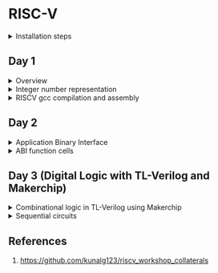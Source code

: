 # RISC-V

<details>
<summary>Installation steps</summary>
Below are the steps and commands to install risc-v toolchain

```bash
git clone https://github.com/kunalg123/riscv_workshop_collaterals.git
cd riscv_workshop_collaterals
chmod 755 run.sh
./run.sh
```
Once the cloning is done and if there is not any error then set the PATH variable in 
.bashrc file using below commands

```
gedit .bashrc
export PATH="/home/user/riscv_toolchain/riscv64-unknown-elf-gcc-8.3.0-2019.08.0-x86_64-linux-ubuntu14/bin:$PATH" #Instead of user replace it with your user name
```
Now try the "riscv64-unknown-elf-gcc" command and if there is any error shows below 
is how to debug: If you are getting the error about "iverilog" then use below commands

```
sudo apt-get install libboost-regex-dev
git clone https://github.com/steveicarus/iverilog.git
cd iverilog/
git checkout --track -b v10-branch origin/v10-branch
git pull 
chmod 777 autoconf.sh 
./autoconf.sh 
./configure 
make
sudo make install 
```

If you are getting the error about "riscv-pk" then use below commands

```
sudo apt-get install libboost-regex-dev
git clone https://github.com/riscv/riscv-pk.git
cd riscv-pk/
mkdir build
cd build/
../configure --prefix=$pwd/riscv_toolchain/riscv64-unknown-elf-gcc-8.3.0-2019.08.0-x86_64-linux-ubuntu14 --host=riscv64-unknown-elf
make
sudo make install
```

If there is error showing that "Spike-command is not found" when running the spike, Try running run.sh again , it will be resolved.  

Don't forget to add PATH in .bashrc and source the .bashrc file  
  
Acknowledgement : Bhargav D V , Alwin Shaju, Emil Jayanth Lal, Kanish R, Divyam Satle : Colleauges(IIIT-B)
</details>

## Day 1

<details>
<summary>Overview  
</summary>RISC-V is an open-source instruction set architecture (ISA) used for the development of custom processors targeting a variety of end applications. The flow
of this architecture from application software or apps to the hardware and there is
system software block which consists of os, compiler and assembler and the flow is as follows: Os which handle IO operations, allocate memory and low level synthesis functions.
Compiler converts c,c++, java to instructions and then assembler converts this instructions
into the binary data which hardware can understand. Below shown the diagram

![image](https://github.com/Pruthvi-Parate/RISC-V/assets/72121158/bd3dedc1-8163-4931-ae31-5b1b74f7f382)


</details>

<details><summary>
Integer number representation
</summary>
The 64-bit number system for unsigned numbers is a fundamental concept in computer science and digital systems. It is an integral part of modern computing architectures and plays a crucial role in representing and manipulating numerical data. This number system is based on the binary (base-2) numeral system, which uses only two symbols, typically 0 and 1, to represent all numbers. In the context of a 64-bit number system, each number is composed of 64 binary digits, commonly referred to as "bits."
The number of bits determines the range of values that can be represented. For a 64-bit system(RISC-V doubleword), the range of possible values for an unsigned number is from 0 to 2^64 - 1.

![image](https://github.com/Pruthvi-Parate/RISC-V/assets/72121158/4e73d6a2-81c4-4d20-95dd-9470f66f36c6)

![unsignrisc](https://github.com/Pruthvi-Parate/RISC-V/assets/72121158/5a1d03a5-585e-4e68-bf8f-74ee436b1786)


64-bit signed number system: The 64-bit signed number system is another crucial aspect of computer science and digital systems. It's an extension of the 64-bit unsigned number system that allows the representation of both positive and negative integers using binary digits. In this system, the leftmost bit (most significant bit) is used as the sign bit, determining whether the number is positive or negative. The remaining 63 bits represent the magnitude of the number.

![image](https://github.com/Pruthvi-Parate/RISC-V/assets/72121158/fea22a66-d184-4254-a786-8406fd36044c)


</details>

<details><summary>RISCV gcc compilation and assembly </summary>
Below is the command to compile the c code through riscv compiler

```
riscv64-unknown-elf-gcc -O1 -mabi=lp64 -march=rv64i -o 1ton.o 1ton.c
```

![sum1ton-main](https://github.com/Pruthvi-Parate/RISC-V/assets/72121158/edfbdff1-45c6-4db7-9cf6-28a8e9032aae)

![sum1ton](https://github.com/Pruthvi-Parate/RISC-V/assets/72121158/f1bab766-3da2-48b3-8210-c1a73bffecfa)

![Ofast](https://github.com/Pruthvi-Parate/RISC-V/assets/72121158/3a807239-f7b1-4966-9124-6b456c69eb77)


Below command is to observe the result

```
riscv64-unknown-elf-objdump -d 1ton.o
```
Get the output file using spike  
Below is the command to get the object output
```
spike pk 1ton.o
```

![1ton-spikepk](https://github.com/Pruthvi-Parate/RISC-V/assets/72121158/fdcd8d89-d12f-4b7f-afe6-8f196b56b8d2)

To debug the output 

```
spike -d pk 1ton.o
```

Now to observe the file and memory locations use following commands  

```
until pc 0 100b0
reg 0 a1
```
![untilpc](https://github.com/Pruthvi-Parate/RISC-V/assets/72121158/2f088c10-49c0-4222-ac17-2ada219c8a95)

Below is the architecture

![pk-arch](https://github.com/Pruthvi-Parate/RISC-V/assets/72121158/477726ca-94cb-4642-b5bd-71f29fece4c5)


</details>

## Day 2

<details><summary>Application Binary Interface
</summary>
Application binary interface (ABI) is an interface between two binary program modules. Often, one of these modules is a library or operating system facility, and the other is a program that is being run by a user.  
  
An ABI defines how data structures or computational routines are accessed in machine code, which is a low-level, hardware-dependent format. In contrast, an application programming interface (API) defines this access in source code, which is a relatively high-level, hardware-independent, often human-readable format. A common aspect of an ABI is the calling convention, which determines how data is provided as input to, or read as output from, computational routines.  

Here below shown the diagram

![ABI](https://github.com/Pruthvi-Parate/RISC-V/assets/72121158/81e17793-c86e-476b-be5b-7c8cb6dd9b74)

![thisisABI](https://github.com/Pruthvi-Parate/RISC-V/assets/72121158/f5811a26-4fe6-4332-b6d3-acf3e147a1b1)


Memory allocation for double words typically involves reserving contiguous blocks of memory in a computer's RAM (Random Access Memory) to store data that is twice the size of a standard word, which is often 32 bits or 4 bytes on many computer architectures. Double words are typically 64 bits or 8 bytes in size. This allocation process is fundamental in computer programming, as it allows for the efficient storage and manipulation of larger data structures and numeric values, such as long integers or floating-point numbers with higher precision. When allocating memory for double words, it's essential to ensure proper alignment, so the memory addresses are consistent with the system's architecture, as misaligned memory access can result in performance penalties or even program crashes.  

![ABI-registers](https://github.com/Pruthvi-Parate/RISC-V/assets/72121158/3ee1b562-6e89-4ab6-8268-33838c825a93)

Load and store single register instructions can transfer a 32-bit word, a 16-bit halfword, or an 8-bit byte between memory and a register. Byte and halfword loads can be automatically zero extended or sign extended as they are loaded.

Load and store instructions have three primary addressing modes:
  
offset
  
pre-indexed
  
post-indexed.
  
The address is formed by adding or subtracting an immediate or register- based offset to or from a base register. Register-based offsets can also be scaled with shift operations. Pre-indexed and post-indexed addressing modes update the base register with the result of the offset calculation.

Below shown the representation 

![load](https://github.com/Pruthvi-Parate/RISC-V/assets/72121158/2c9b3151-1d3c-4c6f-98f6-78760cc46bef)

![add](https://github.com/Pruthvi-Parate/RISC-V/assets/72121158/4bebbace-7d9f-4ef3-8381-84fa88e5d941)

![store](https://github.com/Pruthvi-Parate/RISC-V/assets/72121158/fe8782e7-d3ca-4164-9cf7-f356a821dcc5)


</details>
<details>
  <summary>ABI function cells</summary>

Below is the custom file: 

![custom-main](https://github.com/Pruthvi-Parate/RISC-V/assets/72121158/97a2eca9-5150-47c3-a8df-bfb974804300)

Below is the objdump:

![objdump](https://github.com/Pruthvi-Parate/RISC-V/assets/72121158/d9a7d029-3037-4326-9219-22d65822386d)

Below is using spike command: 

![spike1to9](https://github.com/Pruthvi-Parate/RISC-V/assets/72121158/cfd9cf42-d77c-4024-b323-8d0405495e9f)

![firmwarehex](https://github.com/Pruthvi-Parate/RISC-V/assets/72121158/b7596c64-19d4-487a-bdbf-4ba95855cbae)

Below is another method command:

![rv32im](https://github.com/Pruthvi-Parate/RISC-V/assets/72121158/44fba369-9ac0-43e1-8177-932378b42152)

Below is the conclusion: 

![conclusion1](https://github.com/Pruthvi-Parate/RISC-V/assets/72121158/186ae721-39f1-489b-b866-4d9a178030dc)


</details>

## Day 3 (Digital Logic with TL-Verilog and Makerchip)

<details><summary>Combinational logic in TL-Verilog using Makerchip</summary>
Below shown logic gates representation and their truth tables

![image](https://github.com/Pruthvi-Parate/RISC-V/assets/72121158/d78dcd40-5703-4c95-96b0-7257bc2e5b24)

Consider below full adder circuit which shows interconnection of logic gates to get the output S(sum) and Cout

![image](https://github.com/Pruthvi-Parate/RISC-V/assets/72121158/54cf8cb5-7e8a-4f0a-b3f9-008c4fd06735)

Below shown representation of boolean operators:  

![image](https://github.com/Pruthvi-Parate/RISC-V/assets/72121158/318c3594-331a-4c81-9451-e21115f16593)

To write code of mux in verilog 

```
assign f = s ? x1 : x2;
```

**Makerchip IDE**  
Go to the makerchip.com there are several examples below shown some of the examples  (**Combinational logic**)
Below shown multiplexer  

![mux](https://github.com/Pruthvi-Parate/RISC-V/assets/72121158/68b292bb-9e27-419e-932d-575375805237)

Below shown FPGA multiplier:  

![fpga-mult](https://github.com/Pruthvi-Parate/RISC-V/assets/72121158/3e63ff17-0d9c-47f0-95a0-32a2bd1492d2)

Below shown ripple carry :  

![ripplecarry](https://github.com/Pruthvi-Parate/RISC-V/assets/72121158/1e71e8cc-b3c1-4822-88a1-bf771daf6925)

Below is adder:  

![adder](https://github.com/Pruthvi-Parate/RISC-V/assets/72121158/be99b02b-56b6-4fe0-86e5-589f821b6ac7)

</details>

<details><summary>Sequential circuits</summary>
 Sequential circuits are digital circuits that store and use the previous state information to determine their next state.  

    
 Sequential circuits are commonly used in digital systems to implement state machines, timers, counters, and memory elements. The memory elements in sequential circuits can be implemented using flip-flops, which are circuits that store binary values and maintain their state even when the inputs change.  

  ![image](https://github.com/Pruthvi-Parate/RISC-V/assets/72121158/c0172920-48bb-462a-9c72-7e1bed0497dc)

Below shown makerchip of fibonacci series:  

![fibbonaci](https://github.com/Pruthvi-Parate/RISC-V/assets/72121158/a5ed1ba0-2dcf-4143-b602-7605366e3df6)

Below is the representation of counter: 

![counter](https://github.com/Pruthvi-Parate/RISC-V/assets/72121158/9b1e1876-641f-4d88-bf31-2b5a865d79e1)

Below is sequential calculator:  

![seqcalc](https://github.com/Pruthvi-Parate/RISC-V/assets/72121158/84ee72d0-9c9b-48cb-ac7e-20757675264f)


</details>

[Reference Section]:#
## References
1. https://github.com/kunalg123/riscv_workshop_collaterals
